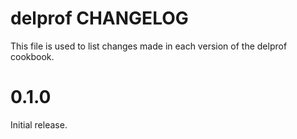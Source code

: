 # delprof CHANGELOG

This file is used to list changes made in each version of the delprof cookbook.

# 0.1.0

Initial release.

